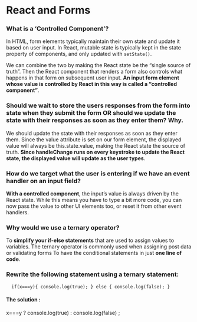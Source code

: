 # React and Forms

### What is a ‘Controlled Component’?
In HTML, form elements typically maintain their own state and update it based on user input. In React, mutable state is typically kept in the state property of components, and only updated with `setState()`. 

We can combine the two by making the React state be the “single source of truth”. Then the React component that renders a form also controls what happens in that form on subsequent user input. **An input form element whose value is controlled by React in this way is called a “controlled component”**.

### Should we wait to store the users responses from the form into state when they submit the form OR should we update the state with their responses as soon as they enter them? Why.
We should update the state with their responses as soon as they enter them.
Since the value attribute is set on our form element, the displayed value will always be this.state.value, making the React state the source of truth. **Since handleChange runs on every keystroke to update the React state, the displayed value will update as the user types**.

### How do we target what the user is entering if we have an event handler on an input field?
**With a controlled component**, the input’s value is always driven by the React state. While this means you have to type a bit more code, you can now pass the value to other UI elements too, or reset it from other event handlers.

### Why would we use a ternary operator?
To **simplify your if-else statements** that are used to assign values to variables. The ternary operator is commonly used when assigning post data or validating forms
To have the conditional statements  in just **one line of code**.

### Rewrite the following statement using a ternary statement:
`  if(x===y){
 console.log(true);
  } else {
 console.log(false);
  }`

#### The solution :
x===y ? console.log(true) : console.log(false) ;

